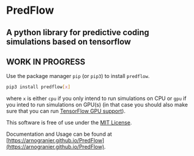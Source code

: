 # PredFlow
## A python library for predictive coding simulations based on tensorflow

## WORK IN PROGRESS

Use the package manager `pip` (or `pip3`) to install `predflow`. 

```bash
pip3 install predflow[x]
```

where `x` is either `cpu` if you only intend to run simulations on CPU or `gpu` if you inted to run simulations on GPU(s) (in that case you should also make sure that you can run [TensorFlow GPU support](https://www.tensorflow.org/install/gpu)).

This software is free of use under the [MIT License](https://choosealicense.com/licenses/mit/).

Documentation and Usage can be found at [https://arnogranier.github.io/PredFlow](https://arnogranier.github.io/PredFlow).
